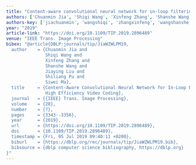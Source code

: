 ```yaml
---
title: "Content-aware convolutional neural network for in-loop filtering in high efficiency video coding"
authors: ['Chuanmin Jia', 'Shiqi Wang', 'Xinfeng Zhang', 'Shanshe Wang', 'Jiaying Liu 0001', 'Shiliang Pu', 'Siwei Ma']
authors-key: ['jiachuanmin', 'wangshiqi', 'zhangxinfeng', 'wangshanshe', 'liujiaying', 'pushiliang', 'masiwei']
year: "2019"
article-link: "https://doi.org/10.1109/TIP.2019.2896489"
venue: "IEEE Trans. Image Processing"
bibex: "@article{DBLP:journals/tip/JiaWZWLPM19,
  author    = {Chuanmin Jia and
               Shiqi Wang and
               Xinfeng Zhang and
               Shanshe Wang and
               Jiaying Liu and
               Shiliang Pu and
               Siwei Ma},
  title     = {Content-Aware Convolutional Neural Network for In-Loop Filtering in
               High Efficiency Video Coding},
  journal   = {{IEEE} Trans. Image Processing},
  volume    = {28},
  number    = {7},
  pages     = {3343--3356},
  year      = {2019},
  url       = {https://doi.org/10.1109/TIP.2019.2896489},
  doi       = {10.1109/TIP.2019.2896489},
  timestamp = {Fri, 05 Jul 2019 09:40:11 +0200},
  biburl    = {https://dblp.org/rec/journals/tip/JiaWZWLPM19.bib},
  bibsource = {dblp computer science bibliography, https://dblp.org}
}"
---
```

